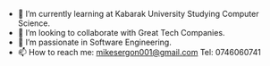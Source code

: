 - 🌱 I’m currently learning at Kabarak University Studying Computer Science.
- 👯 I’m looking to collaborate with Great Tech Companies.
- 🤔 I’m passionate in Software Engineering.
- 📫 How to reach me: mikesergon001@gmail.com Tel: 0746060741
